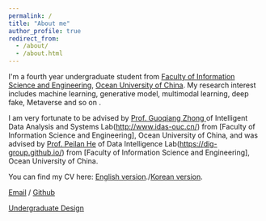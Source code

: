 ```yaml
---
permalink: /
title: "About me"
author_profile: true
redirect_from: 
  - /about/
  - /about.html
---
```


I'm a fourth year undergraduate student from [Faculty of Information Science and Engineering](https://it.ouc.edu.cn/), [Ocean University of China](https://www.ouc.edu.cn/). My research interest includes machine learning, generative model, multimodal learning, deep fake, Metaverse and so on .

I am very fortunate to be advised by [Prof. Guoqiang Zhong ](http://it.ouc.edu.cn/zgq/) of Intelligent Data Analysis and Systems Lab(http://www.idas-ouc.cn/) from [Faculty of Information Science and Engineering], Ocean University of China, and was advised by [Prof. Peilan He](http://it.ouc.edu.cn/hpl/)  of Data Intelligence Lab(https://dig-group.github.io/)  from [Faculty of Information Science and Engineering], Ocean University of China.

You can find my CV here: [English version](../assets/CV_E.pdf)./[Korean version](../assets/CV_K.pdf).

[Email](tjy9301@stu.ouc.edu.cn) / [Github](https://github.com/tttjy) 

[Undergraduate Design](https://github.com/tttjy/tttjy.github.io/blob/master/images/modal.png)

